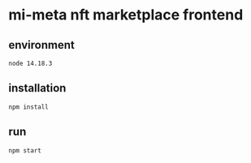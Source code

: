# mi-meta nft marketplace frontend

## environment
`node 14.18.3`

## installation
`npm install`

## run
`npm start`